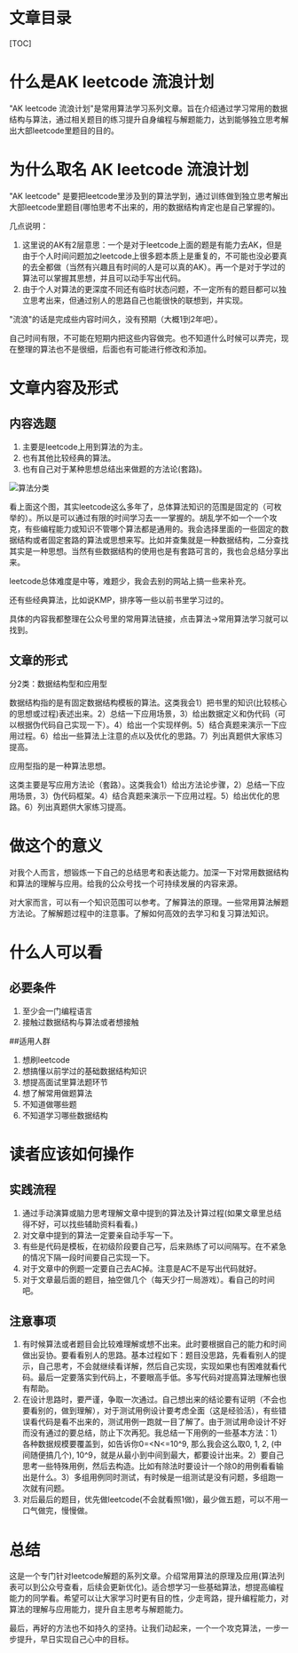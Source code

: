 

# 文章目录

[TOC]

# 什么是AK leetcode 流浪计划

"AK leetcode 流浪计划"是常用算法学习系列文章。旨在介绍通过学习常用的数据结构与算法，通过相关题目的练习提升自身编程与解题能力，达到能够独立思考解出大部leetcode里题目的目的。

# 为什么取名 AK leetcode 流浪计划

"AK leetcode" 是要把leetcode里涉及到的算法学到，通过训练做到独立思考解出大部leetcode里题目(哪怕思考不出来的，用的数据结构肯定也是自己掌握的)。

几点说明：

1. 这里说的AK有2层意思：一个是对于leetcode上面的题是有能力去AK，但是由于个人时间问题加之leetcode上很多题本质上是重复的，不可能也没必要真的去全都做（当然有兴趣且有时间的人是可以真的AK）。再一个是对于学过的算法可以掌握其思想，并且可以动手写出代码。
2. 由于个人对算法的更深度不同还有临时状态问题，不一定所有的题目都可以独立思考出来，但通过别人的思路自己也能很快的联想到，并实现。

"流浪"的话是完成些内容时间久，没有预期（大概1到2年吧）。

自己时间有限，不可能在短期内把这些内容做完。也不知道什么时候可以弄完，现在整理的算法也不是很细，后面也有可能进行修改和添加。

# 文章内容及形式

## 内容选题

1. 主要是leetcode上用到算法的为主。
2. 也有其他比较经典的算法。
3. 也有自己对于某种思想总结出来做题的方法论(套路)。

![算法分类](/Users/chenbinbin/Desktop/算法分类.png)

看上面这个图，其实leetcode这么多年了，总体算法知识的范围是固定的（可枚举的）。所以是可以通过有限的时间学习去一一掌握的。胡乱学不如一个一个攻克，有些编程能力或知识不管哪个算法都是通用的。我会选择里面的一些固定的数据结构或者固定套路的算法或思想来写。比如并查集就是一种数据结构，二分查找其实是一种思想。当然有些数据结构的使用也是有套路可言的，我也会总结分享出来。

leetcode总体难度是中等，难题少，我会去别的网站上搞一些来补充。

还有些经典算法，比如说KMP，排序等一些以前书里学习过的。

具体的内容我都整理在公众号里的常用算法链接，点击算法->常用算法学习就可以找到。

## 文章的形式

分2类：数据结构型和应用型

数据结构指的是有固定数据结构模板的算法。这类我会1）把书里的知识(比较核心的思想或过程)表述出来。2）总结一下应用场景，3）给出数据定义和伪代码（可以根据伪代码自己实现一下）。4）给出一个实现样例。5）结合真题来演示一下应用过程。6）给出一些算法上注意的点以及优化的思路。7）列出真题供大家练习提高。

应用型指的是一种算法思想。

这类主要是写应用方法论（套路）。这类我会1）给出方法论步骤，2）总结一下应用场景，3）伪代码框架。4）结合真题来演示一下应用过程。5）给出优化的思路。6）列出真题供大家练习提高。

# 做这个的意义

对我个人而言，想锻炼一下自己的总结思考和表达能力。加深一下对常用数据结构和算法的理解与应用。给我的公众号找一个可持续发展的内容来源。

对大家而言，可以有一个知识范围可以参考。了解算法的原理。一些常用算法解题方法论。了解解题过程中的注意事。了解如何高效的去学习和复习算法知识。

# 什么人可以看

## 必要条件

1. 至少会一门编程语言
2. 接触过数据结构与算法或者想接触

##适用人群

1. 想刷leetcode
2. 想搞懂以前学过的基础数据结构知识
3. 想提高面试里算法题环节
4. 想了解常用做题算法
5. 不知道做哪些题
6. 不知道学习哪些数据结构

# 读者应该如何操作

## 实践流程

1. 通过手动演算或脑力思考理解文章中提到的算法及计算过程(如果文章里总结得不好，可以找些辅助资料看看。)
2. 对文章中提到的算法一定要亲自动手写一下。
3. 有些是代码是模板，在初级阶段要自己写，后来熟练了可以间隔写。在不紧急的情况下隔一段时间要自己实现一下。
4. 对于文章中的例题一定要自己去AC掉。注意是AC不是写出代码就好。
5. 对于文章最后面的题目，抽空做几个（每天少打一局游戏）。看自己的时间吧。

## 注意事项

1. 有时候算法或者题目会比较难理解或想不出来。此时要根据自己的能力和时间做出妥协。要看看别人的思路。基本过程如下：题目没思路，先看看别人的提示，自己思考，不会就继续看详解，然后自己实现，实现如果也有困难就看代码。最后一定要落实到代码上，不要眼高手低。多写代码对提高算法理解也很有帮助。
2. 在设计思路时，要严谨，争取一次通过。自己想出来的结论要有证明（不会也要看别的，做到理解），对于测试用例设计要考虑全面（这是经验活），有些错误看代码是看不出来的，测试用例一跑就一目了解了。由于测试用命设计不好而没有通过的要总结，防止下次再犯。我总结一下用例的一些基本方法：1）各种数据规模要覆盖到，如告诉你0=<N<=10^9, 那么我会这么取0, 1, 2, (中间随便搞几个), 10^9，就是从最小到中间到最大，都要设计出来。2）要自己思考一些特殊用例，然后去构造。比如有除法时要设计一个除0的用例看看输出是什么。3）多组用例同时测试，有时候是一组测试是没有问题，多组跑一次就有问题。
3. 对后最后的题目，优先做leetcode(不会就看照1做)，最少做五题，可以不用一口气做完，慢慢做。

# 总结

这是一个专门针对leetcode解题的系列文章。介绍常用算法的原理及应用(算法列表可以到公众号查看，后续会更新优化)。适合想学习一些基础算法，想提高编程能力的同学看。希望可以让大家学习时更有目的性，少走弯路，提升编程能力，对算法的理解与应用能力，提升自主思考与解题能力。

最后，再好的方法也不如持久的坚持。让我们动起来，一个一个攻克算法，一步一步提升，早日实现自己心中的目标。